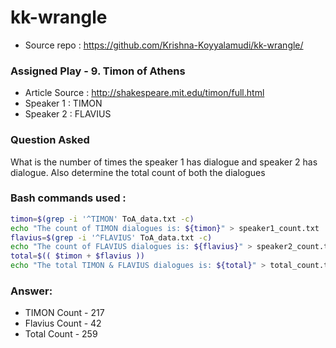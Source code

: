 # kk-wrangle

- Source repo : https://github.com/Krishna-Koyyalamudi/kk-wrangle/

### Assigned Play - 9. Timon of Athens

- Article Source : http://shakespeare.mit.edu/timon/full.html
- Speaker 1 : TIMON
- Speaker 2 : FLAVIUS

### Question Asked

What is the number of times the speaker 1 has dialogue and speaker 2 has dialogue. Also determine the total count of both the dialogues

### Bash commands used :

```Bash
timon=$(grep -i '^TIMON' ToA_data.txt -c)
echo "The count of TIMON dialogues is: ${timon}" > speaker1_count.txt
flavius=$(grep -i '^FLAVIUS' ToA_data.txt -c)
echo "The count of FLAVIUS dialogues is: ${flavius}" > speaker2_count.txt
total=$(( $timon + $flavius ))
echo "The total TIMON & FLAVIUS dialogues is: ${total}" > total_count.txt
```
### Answer:

- TIMON Count - 217
- Flavius Count - 42
- Total Count - 259
